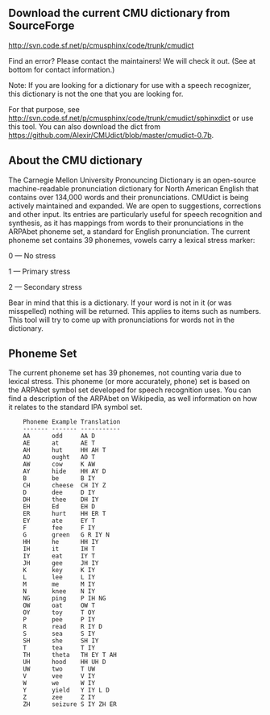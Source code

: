 ## Download the current CMU dictionary from SourceForge

http://svn.code.sf.net/p/cmusphinx/code/trunk/cmudict

Find an error? Please contact the maintainers! We will check it out. (See at bottom for contact information.)

Note: If you are looking for a dictionary for use with a speech recognizer, this dictionary is not the one that you are looking for. 

For that purpose, see http://svn.code.sf.net/p/cmusphinx/code/trunk/cmudict/sphinxdict or use this tool. You can also download the dict from https://github.com/Alexir/CMUdict/blob/master/cmudict-0.7b.

## About the CMU dictionary

The Carnegie Mellon University Pronouncing Dictionary is an open-source machine-readable pronunciation dictionary for North American English that contains over 134,000 words and their pronunciations. CMUdict is being actively maintained and expanded. We are open to suggestions, corrections and other input.
Its entries are particularly useful for speech recognition and synthesis, as it has mappings from words to their pronunciations in the ARPAbet phoneme set, a standard for English pronunciation. The current phoneme set contains 39 phonemes, vowels carry a lexical stress marker:

0    — No stress

1    — Primary stress

2    — Secondary stress

Bear in mind that this is a dictionary. If your word is not in it (or was misspelled) nothing will be returned. This applies to items such as numbers. This tool will try to come up with pronunciations for words not in the dictionary.

## Phoneme Set

The current phoneme set has 39 phonemes, not counting varia due to lexical stress. This phoneme (or more accurately, phone) set is based on the ARPAbet symbol set developed for speech recognition uses. You can find a description of the ARPAbet on Wikipedia, as well information on how it relates to the standard IPA symbol set.


        Phoneme Example Translation
        ------- ------- -----------
        AA      odd     AA D
        AE      at      AE T
        AH      hut     HH AH T
        AO      ought   AO T
        AW      cow     K AW
        AY      hide    HH AY D
        B       be      B IY
        CH      cheese  CH IY Z
        D       dee     D IY
        DH      thee    DH IY
        EH      Ed      EH D
        ER      hurt	HH ER T
        EY      ate     EY T
        F       fee     F IY
        G       green   G R IY N
        HH      he      HH IY
        IH      it      IH T
        IY      eat     IY T
        JH      gee     JH IY
        K       key     K IY
        L       lee     L IY
        M       me      M IY
        N       knee    N IY
        NG      ping	P IH NG
        OW      oat     OW T
        OY      toy     T OY
        P       pee     P IY
        R       read    R IY D
        S       sea     S IY
        SH      she     SH IY
        T       tea     T IY
        TH      theta   TH EY T AH
        UH      hood    HH UH D
        UW      two     T UW
        V       vee     V IY
        W       we      W IY
        Y       yield   Y IY L D
        Z       zee     Z IY
        ZH      seizure S IY ZH ER
